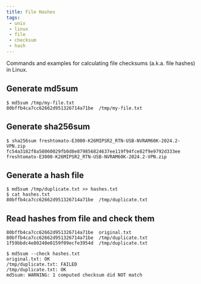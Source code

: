```yaml
---
title: File Hashes
tags:
 - unix
 - linux
 - file
 - checksum
 - hash
---
```


Commands and examples for calculating file checksums (a.k.a. file hashes) in Linux.
<!--more-->

## Generate md5sum

```shell
$ md5sum /tmp/my-file.txt
80bffb4ca7cc62662d951326714a71be  /tmp/my-file.txt
```

## Generate sha256sum 

```shell
$ sha256sum freshtomato-E3000-K26MIPSR2_RTN-USB-NVRAM60K-2024.2-VPN.zip
fc54a3182f8a58060029fb0d8e879856824637ee119f94fce82f9e9792d333ee  freshtomato-E3000-K26MIPSR2_RTN-USB-NVRAM60K-2024.2-VPN.zip
```

## Generate a hash file

```shell
$ md5sum /tmp/duplicate.txt >> hashes.txt
$ cat hashes.txt
80bffb4ca7cc62662d951326714a71be  /tmp/duplicate.txt
```

## Read hashes from file and check them

```text
80bffb4ca7cc62662d951326714a71be  original.txt
80bffb4ca7cc62662d951326714a71be  /tmp/duplicate.txt
1f59bbdc4e80240e0159f09ecfe3954d  /tmp/duplicate.txt
```

```shell
$ md5sum --check hashes.txt
original.txt: OK
/tmp/duplicate.txt: FAILED
/tmp/duplicate.txt: OK
md5sum: WARNING: 1 computed checksum did NOT match
```